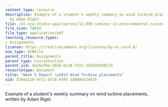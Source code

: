 ```yaml
---
content_type: resource
description: Example of a student's weekly summary on wind turbine placements, written
  by Adam Rigel.
file: /ol-ocw-studio-app/courses/12-085-seminar-in-environmental-science-spring-2008/529aa118df11d718849518888e52447b_rigel_w5.pdf
file_size: 78042
file_type: application/pdf
learning_resource_types:
- Assignments
license: https://creativecommons.org/licenses/by-nc-sa/4.0/
ocw_type: OCWFile
parent_title: Assignments
parent_type: CourseSection
parent_uid: dac6afba-3826-bc28-732c-19203d3d017d
resourcetype: Document
title: "Week 5 Report \u2013 Wind Turbine placements"
uid: 529aa118-df11-d718-8495-18888e52447b
---
```

Example of a student's weekly summary on wind turbine placements, written by Adam Rigel.